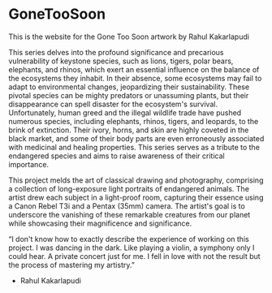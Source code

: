 # GoneTooSoon
This is the website for the Gone Too Soon artwork by Rahul Kakarlapudi

This series delves into the profound significance and precarious vulnerability of keystone species, such as lions, tigers, polar bears, elephants, and rhinos, which exert an essential influence on the balance of the ecosystems they inhabit. In their absence, some ecosystems may fail to adapt to environmental changes, jeopardizing their sustainability. These pivotal species can be mighty predators or unassuming plants, but their disappearance can spell disaster for the ecosystem's survival. Unfortunately, human greed and the illegal wildlife trade have pushed numerous species, including elephants, rhinos, tigers, and leopards, to the brink of extinction. Their ivory, horns, and skin are highly coveted in the black market, and some of their body parts are even erroneously associated with medicinal and healing properties. This series serves as a tribute to the endangered species and aims to raise awareness of their critical importance.

This project melds the art of classical drawing and photography, comprising a collection of long-exposure light portraits of endangered animals. The artist drew each subject in a light-proof room, capturing their essence using a Canon Rebel T3i and a Pentax (35mm) camera. The artist's goal is to underscore the vanishing of these remarkable creatures from our planet while showcasing their magnificence and significance.

“I don't know how to exactly describe the experience of working on this project. I was dancing in the dark. Like playing a violin, a symphony only I could hear. A private concert just for me. I fell in love with not the result but the process of mastering my artistry.”

- Rahul Kakarlapudi
